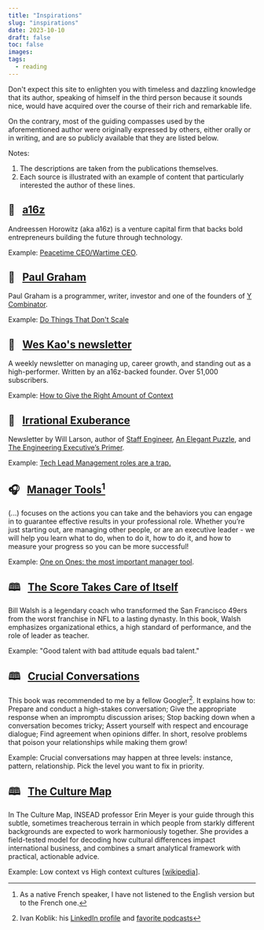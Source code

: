```yaml
---
title: "Inspirations"
slug: "inspirations"
date: 2023-10-10
draft: false
toc: false
images:
tags:
  - reading
---
```


Don't expect this site to enlighten you with timeless and dazzling knowledge that its author, speaking of himself in the third person because it sounds nice, would have acquired over the course of their rich and remarkable life.

On the contrary, most of the guiding compasses used by the aforementioned author were originally expressed by others, either orally or in writing, and are so publicly available that they are listed below.

Notes:
1. The descriptions are taken from the publications themselves.
1. Each source is illustrated with an example of content that particularly interested the author of these lines.

## &#128231; &nbsp; [a16z](https://a16z.com/news-content/) 

Andreessen Horowitz (aka a16z) is a venture capital firm that backs bold entrepreneurs building the future through technology.

Example: [Peacetime CEO/Wartime CEO](https://a16z.com/peacetime-ceo-wartime-ceo/).

## &#128231; &nbsp; [Paul Graham](https://paulgraham.com/articles.html) 

Paul Graham is a programmer, writer, investor and one of the founders of [Y Combinator](https://www.ycombinator.com/).

Example: [Do Things That Don't Scale](https://www.paulgraham.com/ds.html)

## &#128231; &nbsp; [Wes Kao's newsletter](https://newsletter.weskao.com/) 

A weekly newsletter on managing up, career growth, and standing out as a high-performer. Written by an a16z-backed founder. Over 51,000 subscribers.

Example: [How to Give the Right Amount of Context](https://newsletter.weskao.com/p/how-i-give-the-right-amount-of-context)

## &#128231; &nbsp; [Irrational Exuberance](https://lethain.com/) 

Newsletter by Will Larson, author of [Staff Engineer](https://staffeng.com/book), [An Elegant Puzzle](https://www.amazon.com/Elegant-Puzzle-Systems-Engineering-Management/dp/1732265186), and [The Engineering Executive’s Primer](https://www.oreilly.com/library/view/the-engineering-executives/9781098149475/).

Example: [Tech Lead Management roles are a trap.](https://lethain.com/tech-lead-managers/)

## &#127911; &nbsp; [Manager Tools](https://www.manager-tools.com/)[^2]

(...) focuses on the actions you can take and the behaviors you can engage in to guarantee effective results in your professional role. Whether you’re just starting out, are managing other people, or are an executive leader - we will help you learn what to do, when to do it, how to do it, and how to measure your progress so you can be more successful! 

Example: [One on Ones: the most important manager tool](https://www.manager-tools.com/2024/04/manager-tools-one-ones-updated-part-1).

## &#128366; &nbsp; [The Score Takes Care of Itself](https://www.penguinrandomhouse.com/books/303810/the-score-takes-care-of-itself-by-bill-walsh-with-steve-jamison-and-craig-walsh/)

Bill Walsh is a legendary coach who transformed the San Francisco 49ers from the worst franchise in NFL to a lasting dynasty. In this book, Walsh emphasizes organizational ethics, a high standard of performance, and the role of leader as teacher.

Example: "Good talent with bad attitude equals bad talent."

## &#128366; &nbsp; [Crucial Conversations](https://www.amazon.com/Crucial-Conversations-Tools-Talking-Stakes-ebook/dp/B093Y3N433)

This book was recommended to me by a fellow Googler[^1]. It explains how to: Prepare and conduct a high-stakes conversation; Give the appropriate response when an impromptu discussion arises; Stop backing down when a conversation becomes tricky; Assert yourself with respect and encourage dialogue; Find agreement when opinions differ. In short, resolve problems that poison your relationships while making them grow!

Example: Crucial conversations may happen at three levels: instance, pattern, relationship. Pick the level you want to fix in priority.

## &#128366; &nbsp; [The Culture Map](https://www.amazon.com/Culture-Map-INTL-ED-Decoding-ebook/dp/B06XCJ125R)

In The Culture Map, INSEAD professor Erin Meyer is your guide through this subtle, sometimes treacherous terrain in which people from starkly different backgrounds are expected to work harmoniously together. She provides a field-tested model for decoding how cultural differences impact international business, and combines a smart analytical framework with practical, actionable advice.

Example: Low context vs High context cultures [[wikipedia](https://en.wikipedia.org/wiki/High-context_and_low-context_cultures)].

[^2]: As a native French speaker, I have not listened to the English version but to the French one.
[^1]: Ivan Koblik: his [LinkedIn profile](https://www.linkedin.com/in/ikoblik/) and [favorite podcasts](https://podyssey.fm/ikoblik)